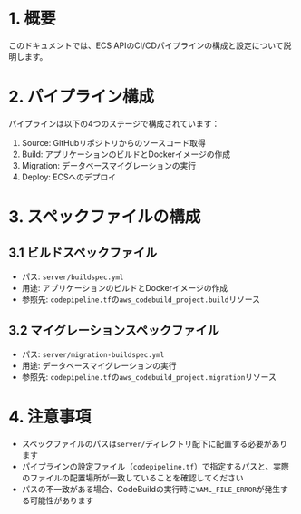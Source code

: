 # 1. 概要

このドキュメントでは、ECS APIのCI/CDパイプラインの構成と設定について説明します。

# 2. パイプライン構成

パイプラインは以下の4つのステージで構成されています：

1. Source: GitHubリポジトリからのソースコード取得
2. Build: アプリケーションのビルドとDockerイメージの作成
3. Migration: データベースマイグレーションの実行
4. Deploy: ECSへのデプロイ

# 3. スペックファイルの構成

## 3.1 ビルドスペックファイル

- パス: `server/buildspec.yml`
- 用途: アプリケーションのビルドとDockerイメージの作成
- 参照先: `codepipeline.tf`の`aws_codebuild_project.build`リソース

## 3.2 マイグレーションスペックファイル

- パス: `server/migration-buildspec.yml`
- 用途: データベースマイグレーションの実行
- 参照先: `codepipeline.tf`の`aws_codebuild_project.migration`リソース

# 4. 注意事項

- スペックファイルのパスは`server/`ディレクトリ配下に配置する必要があります
- パイプラインの設定ファイル（`codepipeline.tf`）で指定するパスと、実際のファイルの配置場所が一致していることを確認してください
- パスの不一致がある場合、CodeBuildの実行時に`YAML_FILE_ERROR`が発生する可能性があります